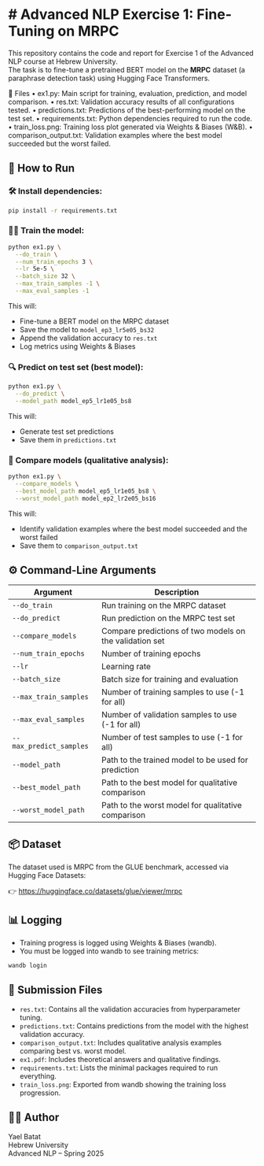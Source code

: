 # # Advanced NLP Exercise 1: Fine-Tuning on MRPC

This repository contains the code and report for Exercise 1 of the Advanced NLP course at Hebrew University.  
The task is to fine-tune a pretrained BERT model on the **MRPC** dataset (a paraphrase detection task) using Hugging Face Transformers.

📁 Files
	•	ex1.py: Main script for training, evaluation, prediction, and model comparison.
	•	res.txt: Validation accuracy results of all configurations tested.
	•	predictions.txt: Predictions of the best-performing model on the test set.
	•	requirements.txt: Python dependencies required to run the code.
	•	train_loss.png: Training loss plot generated via Weights & Biases (W&B).
	•	comparison_output.txt: Validation examples where the best model succeeded but the worst failed.

## 🚀 How to Run

### 🛠 Install dependencies:

```bash
pip install -r requirements.txt
```

### 🏋️‍♀️ Train the model:

```bash
python ex1.py \
  --do_train \
  --num_train_epochs 3 \
  --lr 5e-5 \
  --batch_size 32 \
  --max_train_samples -1 \
  --max_eval_samples -1
```

This will:
- Fine-tune a BERT model on the MRPC dataset
- Save the model to `model_ep3_lr5e05_bs32`
- Append the validation accuracy to `res.txt`
- Log metrics using Weights & Biases

### 🔍 Predict on test set (best model):

```bash
python ex1.py \
  --do_predict \
  --model_path model_ep5_lr1e05_bs8 
```

This will:
- Generate test set predictions
- Save them in `predictions.txt` 

### 🔬 Compare models (qualitative analysis):

```bash
python ex1.py \
  --compare_models \
  --best_model_path model_ep5_lr1e05_bs8 \
  --worst_model_path model_ep2_lr2e05_bs16
```

This will:
- Identify validation examples where the best model succeeded and the worst failed
- Save them to `comparison_output.txt`

## ⚙️ Command-Line Arguments

| Argument | Description |
| --- | --- |
| `--do_train` | Run training on the MRPC dataset |
| `--do_predict` | Run prediction on the MRPC test set |
| `--compare_models` | Compare predictions of two models on the validation set |
| `--num_train_epochs` | Number of training epochs |
| `--lr` | Learning rate |
| `--batch_size` | Batch size for training and evaluation |
| `--max_train_samples` | Number of training samples to use (-1 for all) |
| `--max_eval_samples` | Number of validation samples to use (-1 for all) |
| `--max_predict_samples` | Number of test samples to use (-1 for all) |
| `--model_path` | Path to the trained model to be used for prediction |
| `--best_model_path` | Path to the best model for qualitative comparison |
| `--worst_model_path` | Path to the worst model for qualitative comparison |

## 📦 Dataset

The dataset used is MRPC from the GLUE benchmark, accessed via Hugging Face Datasets:

👉 https://huggingface.co/datasets/glue/viewer/mrpc

## 📊 Logging

- Training progress is logged using Weights & Biases (wandb).
- You must be logged into wandb to see training metrics:

```bash
wandb login
```

## 📄 Submission Files

- `res.txt`: Contains all the validation accuracies from hyperparameter tuning.
- `predictions.txt`: Contains predictions from the model with the highest validation accuracy.
- `comparison_output.txt`: Includes qualitative analysis examples comparing best vs. worst model.
- `ex1.pdf`: Includes theoretical answers and qualitative findings.
- `requirements.txt`: Lists the minimal packages required to run everything.
- `train_loss.png`: Exported from wandb showing the training loss progression.

## 👩‍💻 Author

Yael Batat  
Hebrew University  
Advanced NLP – Spring 2025
